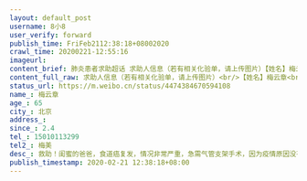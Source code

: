 ```yaml
---
layout: default_post
username: 8小8
user_verify: forward
publish_time: FriFeb2112:38:18+08002020
crawl_time: 20200221-12:55:16
imageurl: 
content_brief: 肺炎患者求助超话 求助人信息（若有相关化验单，请上传图片）【姓名】梅云章【年龄】65【所在城市】北京【所在小区、社区】【患病时间】2.4【联系方式】15010113299【其他紧急联系人】梅美【病情描述】 救助！闺蜜的爸爸，食道癌复发，情况非常严重，急需气管支架手术，因为疫情原因没有 ...全文
content_full_raw: 求助人信息（若有相关化验单，请上传图片）<br/>【姓名】梅云章<br/>【年龄】65<br/>【所在城市】北京<br/>【所在小区、社区】<br/>【患病时间】2.4<br/>【联系方式】15010113299<br/>【其他紧急联系人】梅美<br/>【病情描述】<br/>救助！闺蜜的爸爸，食道癌复发，情况非常严重，急需气管支架手术，因为疫情原因没有医院愿意收治，现只能靠输液维持生命。<br/><br/>患者姓名：梅云章11010119550618053X，食道癌1年，近期复发。食管最窄处只有6mm，近两周多不能食水仅靠输液维持，已出现虚脱症状。最新结果是肿瘤压迫气管，缝隙很小，建议我们尽快找医院做气管支架和鼻饲管，延长病人生命。看过多家门诊急诊，都拒绝接收病人。联系电话15010113299<br/><br/>核酸两次筛查都是阴性，也没有发热症状，仍旧被各家医院拒绝手术，就是活活等死。<adata-url="http://t.cn/zRwU8lH"href="http://weibo.com/p/100101B2094654D569AAF9449D"data-hide=""><spanclass='url-icon'><imgstyle='width:1rem;height:1rem'src='https://h5.sinaimg.cn/upload/2015/09/25/3/timeline_card_small_location_default.png'></span><spanclass="surl-text">上海·虹康福苑</span></a>
status_url: https://m.weibo.cn/status/4474384670594108
name_: 梅云章
age_: 65
city_: 北京
address_: 
since_: 2.4
tel_: 15010113299
tel2_: 梅美
desc_: 救助！闺蜜的爸爸，食道癌复发，情况非常严重，急需气管支架手术，因为疫情原因没有医院愿意收治，现只能靠输液维持生命。患者姓名梅云章11010119550618053X，食道癌1年，近期复发。食管最窄处只有6mm，近两周多不能食水仅靠输液维持，已出现虚脱症状。最新结果是肿瘤压迫气管，缝隙很小，建议我们尽快找医院做气管支架和鼻饲管，延长病人生命。看过多家门诊急诊，都拒绝接收病人。联系电话15010113299核酸两次筛查都是阴性，也没有发热症状，仍旧被各家医院拒绝手术，就是活活等死。<adata-url="http//t.cn/zRwU8lH"href="http//weibo.com/p/100101B2094654D569AAF9449D"data-hide=""><spanclass='url-icon'><imgstyle='width1rem;height1rem'src='https//h5.sinaimg.cn/upload/2015/09/25/3/timeline_card_small_location_default.png'></span><spanclass="surl-text">上海·虹康福苑</span></a>
publish_timestamp: 2020-02-21 12:38:18+08:00
---
```

